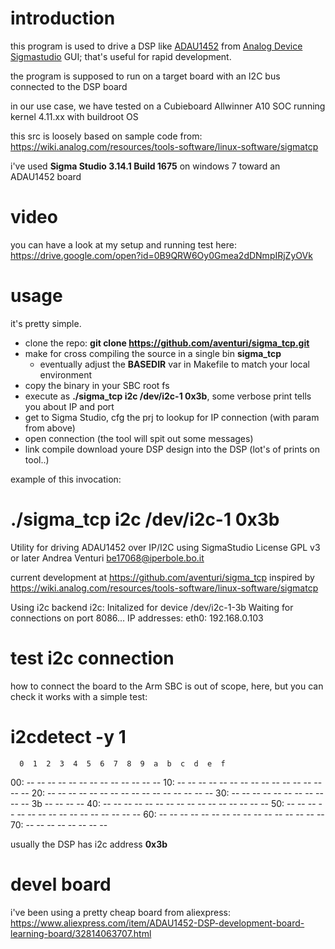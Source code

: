# introduction
this program is used to drive a DSP like [ADAU1452](http://www.analog.com/en/products/audio-video/audio-signal-processors/sigmadsp-audio-processors/adau1452.html) from [Analog Device Sigmastudio](http://www.analog.com/en/design-center/processors-and-dsp/evaluation-and-development-software/ss_sigst_02.html) GUI; that's useful for rapid development.

the program is supposed to run on a target board with an I2C bus connected to the DSP board

in our use case, we have tested on a Cubieboard Allwinner A10 SOC running kernel 4.11.xx with buildroot OS

this src is loosely based on sample code from:
  https://wiki.analog.com/resources/tools-software/linux-software/sigmatcp

i've used __Sigma Studio 3.14.1 Build 1675__ on windows 7 toward an ADAU1452 board

# video
you can have a look at my setup and running test here:
 https://drive.google.com/open?id=0B9QRW6Oy0Gmea2dDNmpIRjZyOVk
 
# usage

it's pretty simple.

* clone the repo: __git clone https://github.com/aventuri/sigma_tcp.git__
* make for cross compiling the source in a single bin **sigma_tcp**
  * eventually adjust the __BASEDIR__ var in Makefile to match your local environment
* copy the binary in your SBC root fs
* execute as __./sigma_tcp i2c /dev/i2c-1 0x3b__, some verbose print tells you about IP and port
* get to Sigma Studio, cfg the prj to lookup for IP connection (with param from above)
* open connection (the tool will spit out some messages)
* link compile download youre DSP design into the DSP (lot's of prints on tool..)

example of this invocation:

 # ./sigma_tcp i2c /dev/i2c-1 0x3b
 Utility for driving ADAU1452 over IP/I2C using SigmaStudio
 License GPL v3 or later
 Andrea Venturi <be17068@iperbole.bo.it>
 
 current development at https://github.com/aventuri/sigma_tcp
 inspired by https://wiki.analog.com/resources/tools-software/linux-software/sigmatcp
 
 Using i2c backend
 i2c: Initalized for device /dev/i2c-1-3b
 Waiting for connections on port 8086...
 IP addresses:
 eth0: 192.168.0.103

# test i2c connection
how to connect the board to the Arm SBC is out of scope, here, but you can check it works with a simple test:
 # i2cdetect  -y 1
      0  1  2  3  4  5  6  7  8  9  a  b  c  d  e  f
 00:          -- -- -- -- -- -- -- -- -- -- -- -- -- 
 10: -- -- -- -- -- -- -- -- -- -- -- -- -- -- -- -- 
 20: -- -- -- -- -- -- -- -- -- -- -- -- -- -- -- -- 
 30: -- -- -- -- -- -- -- -- -- -- -- 3b -- -- -- -- 
 40: -- -- -- -- -- -- -- -- -- -- -- -- -- -- -- -- 
 50: -- -- -- -- -- -- -- -- -- -- -- -- -- -- -- -- 
 60: -- -- -- -- -- -- -- -- -- -- -- -- -- -- -- -- 
 70: -- -- -- -- -- -- -- --   

usually the DSP has i2c address __0x3b__
# devel board
i've been using a pretty cheap board from aliexpress:
  https://www.aliexpress.com/item/ADAU1452-DSP-development-board-learning-board/32814063707.html

 
  
